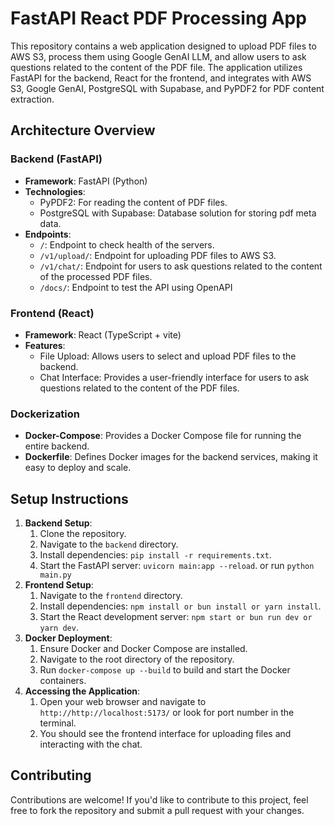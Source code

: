 
<body>
  <h1>FastAPI React PDF Processing App</h1>
  <p>This repository contains a web application designed to upload PDF files to AWS S3, process them using Google GenAI LLM, and allow users to ask questions related to the content of the PDF file. The application utilizes FastAPI for the backend, React for the frontend, and integrates with AWS S3, Google GenAI, PostgreSQL with Supabase, and PyPDF2 for PDF content extraction.</p>

  <h2>Architecture Overview</h2>

  <h3>Backend (FastAPI)</h3>
  <ul>
    <li><strong>Framework</strong>: FastAPI (Python)</li>
    <li><strong>Technologies</strong>:
      <ul>
        <li>PyPDF2: For reading the content of PDF files.</li>
        <li>PostgreSQL with Supabase: Database solution for storing pdf meta data.</li>
      </ul>
    </li>
    <li><strong>Endpoints</strong>:
      <ul>
        <li><code>/</code>: Endpoint to check health of the servers.</li>
        <li><code>/v1/upload/</code>: Endpoint for uploading PDF files to AWS S3.</li>
        <li><code>/v1/chat/</code>: Endpoint for users to ask questions related to the content of the processed PDF files.</li>
        <li><code>/docs/</code>: Endpoint to test the API using OpenAPI</li>
      </ul>
    </li>
  </ul>

  <h3>Frontend (React)</h3>
  <ul>
    <li><strong>Framework</strong>: React (TypeScript + vite)</li>
    <li><strong>Features</strong>:
      <ul>
        <li>File Upload: Allows users to select and upload PDF files to the backend.</li>
        <li>Chat Interface: Provides a user-friendly interface for users to ask questions related to the content of the PDF files.</li>
      </ul>
    </li>
  </ul>

  <h3>Dockerization</h3>
  <ul>
    <li><strong>Docker-Compose</strong>: Provides a Docker Compose file for running the entire backend.</li>
    <li><strong>Dockerfile</strong>: Defines Docker images for the backend services, making it easy to deploy and scale.</li>
  </ul>

  <h2>Setup Instructions</h2>

  <ol>
    <li><strong>Backend Setup</strong>:
      <ol>
        <li>Clone the repository.</li>
        <li>Navigate to the <code>backend</code> directory.</li>
        <li>Install dependencies: <code>pip install -r requirements.txt</code>.</li>
        <li>Start the FastAPI server: <code>uvicorn main:app --reload</code>. or run <code>python main.py</code></li>
      </ol>
    </li>
    <li><strong>Frontend Setup</strong>:
      <ol>
        <li>Navigate to the <code>frontend</code> directory.</li>
        <li>Install dependencies: <code>npm install or bun install or yarn install</code>.</li>
        <li>Start the React development server: <code>npm start or bun run dev or yarn dev</code>.</li>
      </ol>
    </li>
    <li><strong>Docker Deployment</strong>:
      <ol>
        <li>Ensure Docker and Docker Compose are installed.</li>
        <li>Navigate to the root directory of the repository.</li>
        <li>Run <code>docker-compose up --build</code> to build and start the Docker containers.</li>
      </ol>
    </li>
    <li><strong>Accessing the Application</strong>:
      <ol>
        <li>Open your web browser and navigate to <code>http://http://localhost:5173/</code> or look for port number in the terminal.</li>
        <li>You should see the frontend interface for uploading files and interacting with the chat.</li>
      </ol>
    </li>
  </ol>

  <h2>Contributing</h2>
  <p>Contributions are welcome! If you'd like to contribute to this project, feel free to fork the repository and submit a pull request with your changes.</p>

</body>
</html>

